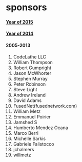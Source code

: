 sponsors
========

#### [Year of 2015](2015.csv)
#### [Year of 2014](2014.csv)

#### 2005-2013
1. CodeLathe LLC
2. William Thompson
3. Robert Gumpright
4. Jason McWhorter
5. Stephen Murray
6. Peter Robinson
7. Steve Light
8. Andrew Ireland
9. David Adams
10. FusedNet(fusednetwork.com)
11. William Metz
12. Emmanuel Poirier
13. Jamshed S
14. Humberto Mendez Ocana
15. Marco Berri
16. Michelle Sarkis
17. Gabriele Falistocco
18. jchalmers
19. willmetz

